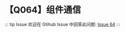 # 【Q064】组件通信


::: tip Issue
欢迎在 Gtihub Issue 中回答此问题: [Issue 64](https://github.com/kangyana/daily-question/issues/64)
:::

